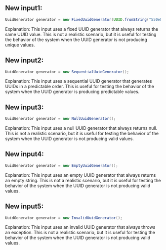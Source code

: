 ## New input1:
```java
UuidGenerator generator = new FixedUuidGenerator(UUID.fromString("550e8400-e29b-41d4-a716-446655440000"));
```
Explanation: This input uses a fixed UUID generator that always returns the same UUID value. This is not a realistic scenario, but it is useful for testing the behavior of the system when the UUID generator is not producing unique values.

## New input2:
```java
UuidGenerator generator = new SequentialUuidGenerator();
```
Explanation: This input uses a sequential UUID generator that generates UUIDs in a predictable order. This is useful for testing the behavior of the system when the UUID generator is producing predictable values.

## New input3:
```java
UuidGenerator generator = new NullUuidGenerator();
```
Explanation: This input uses a null UUID generator that always returns null. This is not a realistic scenario, but it is useful for testing the behavior of the system when the UUID generator is not producing valid values.

## New input4:
```java
UuidGenerator generator = new EmptyUuidGenerator();
```
Explanation: This input uses an empty UUID generator that always returns an empty string. This is not a realistic scenario, but it is useful for testing the behavior of the system when the UUID generator is not producing valid values.

## New input5:
```java
UuidGenerator generator = new InvalidUuidGenerator();
```
Explanation: This input uses an invalid UUID generator that always throws an exception. This is not a realistic scenario, but it is useful for testing the behavior of the system when the UUID generator is not producing valid values.
